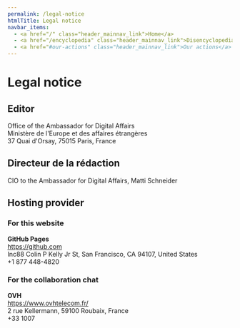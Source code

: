 ```yaml
---
permalink: /legal-notice
htmlTitle: Legal notice
navbar_items:
  - <a href="/" class="header_mainnav_link">Home</a>
  - <a href="/encyclopedia" class="header_mainnav_link">Disencyclopedia</a>
  - <a href="#our-actions" class="header_mainnav_link">Our actions</a>
---
```


# Legal notice

## Editor

Office of the Ambassador for Digital Affairs  
Ministère de l'Europe et des affaires étrangères  
37 Quai d'Orsay, 75015 Paris, France

## Directeur de la rédaction

CIO to the Ambassador for Digital Affairs, Matti Schneider

## Hosting provider

### For this website

**GitHub Pages**  
<a href="https://github.com">https://github.com</a>  
Inc88 Colin P Kelly Jr St, San Francisco, CA 94107, United States  
+1 877 448-4820

### For the collaboration chat

**OVH**  
<a href="https://www.ovhtelecom.fr/">https://www.ovhtelecom.fr/</a>  
2 rue Kellermann, 59100 Roubaix, France  
+33 1007